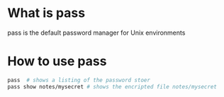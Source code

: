 # What is pass
pass is the default password manager for Unix environments

# How to use pass
```bash
pass  # shows a listing of the password stoer
pass show notes/mysecret # shows the encripted file notes/mysecret
```
